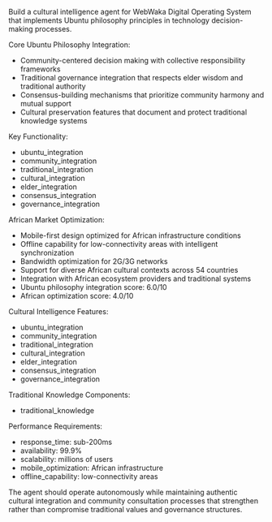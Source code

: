 
Build a cultural intelligence agent for WebWaka Digital Operating System that implements Ubuntu philosophy principles in technology decision-making processes.

Core Ubuntu Philosophy Integration:
- Community-centered decision making with collective responsibility frameworks
- Traditional governance integration that respects elder wisdom and traditional authority
- Consensus-building mechanisms that prioritize community harmony and mutual support
- Cultural preservation features that document and protect traditional knowledge systems

Key Functionality:
- ubuntu_integration
- community_integration
- traditional_integration
- cultural_integration
- elder_integration
- consensus_integration
- governance_integration

African Market Optimization:

- Mobile-first design optimized for African infrastructure conditions
- Offline capability for low-connectivity areas with intelligent synchronization
- Bandwidth optimization for 2G/3G networks
- Support for diverse African cultural contexts across 54 countries
- Integration with African ecosystem providers and traditional systems
- Ubuntu philosophy integration score: 6.0/10
- African optimization score: 4.0/10


Cultural Intelligence Features:
- ubuntu_integration
- community_integration
- traditional_integration
- cultural_integration
- elder_integration
- consensus_integration
- governance_integration

Traditional Knowledge Components:
- traditional_knowledge

Performance Requirements:
- response_time: sub-200ms
- availability: 99.9%
- scalability: millions of users
- mobile_optimization: African infrastructure
- offline_capability: low-connectivity areas

The agent should operate autonomously while maintaining authentic cultural integration and community consultation processes that strengthen rather than compromise traditional values and governance structures.
